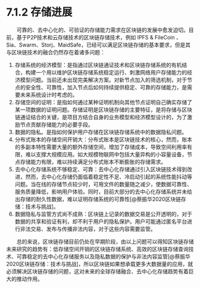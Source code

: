 # 7.1.2 存储进展

&emsp;&emsp;可靠的、去中心化的、可验证的存储能力需求在区块链的发展中愈发迫切。目前，基于P2P技术和云存储技术的区块链存储技术，例如 IPFS & FileCoin 、Sia、Swarm、Storj、MaidSafe，已经可以满足区块链存储的基本要求，但是其与区块链技术的融合仍然存在着诸多问题：

1. 存储系统的经济模型：是指通过区块链通证技术和区块链存储系统的有机结合，构建一个用以维护区块链存储系统稳定运行、刺激网络用户存储能力的经济模型问题。当前还未出现完美解决方案。对新节点加入的筛选机制，对于节点的安全性、可靠性，加入节点后如何持续提供稳定、可靠的存储能力，是需要未来系统设计时考虑的。
2. 存储空间的证明：是指如何通过某种证明机制向其他节点证明自己确实存储了某一项数据的证明问题。存储证明是区块链存储的主要特征，是将存储与区块链通证结合的关键，是项目方结合自身的业务模型和经济模型设计的，为了激励节点贡献存储能力的必要手段。
3. 数据的隐私。是指如何保护用户存储在区块链存储系统中的数据隐私问题。
4. 分布式账本的存储空间开销大：分布式账本是区块链技术的核心，然而，账本的多副本特性需要大量的额外存储空间，增加了存储成本，导致空间利用率有限，难以支撑大规模应用。如大规模物联网中包括大量异构的小容量设备，节点存储能力有限，难以持续满足分布式账本不断膨胀的存储需求。
5. 去中心化存储系统不够稳定、可靠：去中心化存储通过引入区块链技术得到改进，然而，去中心化存储仍面临着稳定性不足、冷启动引起的系统性能抖动等问题。当在线的存储节点较少时，可用文件的数量随之减少，使数据可靠性、服务质量降低，影响用户体验。同时，目前大部分的去中心化存储系统并未给出存储的耐久性数据，难以证明存储系统的可靠性[@蔡振华2020区块链存储：技术与挑战]。
6. 数据隐私与监管方式尚不成熟：区块链上记录的数据交易是公开透明的，对于数据的共享和验证有利，却不利于用户的隐私保护。用户可能通过匿名平台进行非法交易、发布与传播非法内容，对于这些内容需要监管。

&emsp;&emsp;总的来说，区块链存储目前仍处在早期阶段，由以上问题可以得知区块链存储未来研究的趋势有：低存储空间开销的区块链存储系统、高效的区块链存储查询技术、可靠稳定的去中心化存储服务以及隐私数据的保护与非法内容监管[@蔡振华2020区块链存储：技术与挑战]，所以区块链如果想承载更多大数据量的应用，就必须解决区块链存储的问题，这对未来的全球存储融合、去中心化存储趋势有着巨大的推动作用。